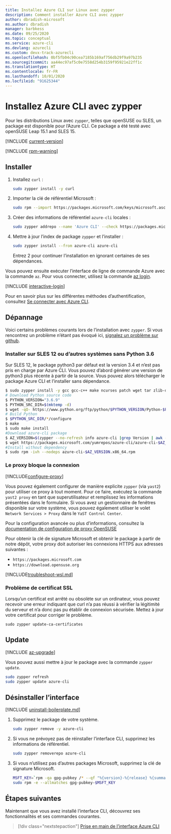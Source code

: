 ```yaml
---
title: Installez Azure CLI sur Linux avec zypper
description: Comment installer Azure CLI avec zypper
author: dbradish-microsoft
ms.author: dbradish
manager: barbkess
ms.date: 09/25/2020
ms.topic: conceptual
ms.service: azure-cli
ms.devlang: azurecli
ms.custom: devx-track-azurecli
ms.openlocfilehash: 0bf5fb04c90cea7185b169af756db29f9a97b235
ms.sourcegitcommit: aa44ec97af5c0e7558d254b3159f95921e22ff1c
ms.translationtype: HT
ms.contentlocale: fr-FR
ms.lasthandoff: 10/01/2020
ms.locfileid: "91625344"
---
```

# <a name="install-azure-cli-with-zypper"></a>Installez Azure CLI avec zypper

Pour les distributions Linux avec `zypper`, telles que openSUSE ou SLES, un package est disponible pour l’Azure CLI. Ce package a été testé avec openSUSE Leap 15.1 and SLES 15.

[!INCLUDE [current-version](includes/current-version.md)]

[!INCLUDE [rpm-warning](includes/rpm-warning.md)]

## <a name="install"></a>Installer

1. Installez `curl` :

   ```bash
   sudo zypper install -y curl
   ```

2. Importer la clé de référentiel Microsoft :

   ```bash
   sudo rpm --import https://packages.microsoft.com/keys/microsoft.asc
   ```

3. Créer des informations de référentiel `azure-cli` locales :

   ```bash
   sudo zypper addrepo --name 'Azure CLI' --check https://packages.microsoft.com/yumrepos/azure-cli azure-cli
   ```

4. Mettre à jour l’index de package `zypper` et l’installer :

   ```bash
   sudo zypper install --from azure-cli azure-cli
   ```
   Entrez 2 pour continuer l’installation en ignorant certaines de ses dépendances.

Vous pouvez ensuite exécuter l’interface de ligne de commande Azure avec la commande `az`. Pour vous connecter, utilisez la commande [az login](/cli/azure/reference-index#az-login).

[!INCLUDE [interactive-login](includes/interactive-login.md)]

Pour en savoir plus sur les différentes méthodes d’authentification, consultez [Se connecter avec Azure CLI](authenticate-azure-cli.md).

## <a name="troubleshooting"></a>Dépannage

Voici certains problèmes courants lors de l’installation avec `zypper`. Si vous rencontrez un problème n’étant pas évoqué ici, [signalez un problème sur github](https://github.com/Azure/azure-cli/issues).

### <a name="install-on-sles-12-or-other-systems-without-python-36"></a>Installer sur SLES 12 ou d’autres systèmes sans Python 3.6

Sur SLES 12, le package python3 par défaut est la version 3.4 et n’est pas pris en charge par Azure CLI. Vous pouvez d’abord générer une version de python3 plus récente à partir de la source. Vous pouvez alors télécharger le package Azure CLI et l’installer sans dépendance.
```bash
$ sudo zypper install -y gcc gcc-c++ make ncurses patch wget tar zlib-devel zlib openssl-devel
# Download Python source code
$ PYTHON_VERSION="3.6.9"
$ PYTHON_SRC_DIR=$(mktemp -d)
$ wget -qO- https://www.python.org/ftp/python/$PYTHON_VERSION/Python-$PYTHON_VERSION.tgz | tar -xz -C "$PYTHON_SRC_DIR"
# Build Python
$ $PYTHON_SRC_DIR/*/configure
$ make
$ sudo make install
#Download azure-cli package 
$ AZ_VERSION=$(zypper --no-refresh info azure-cli |grep Version | awk -F': ' '{print $2}' | awk '{$1=$1;print}')
$ wget https://packages.microsoft.com/yumrepos/azure-cli/azure-cli-$AZ_VERSION.x86_64.rpm
#Install without dependency
$ sudo rpm -ivh --nodeps azure-cli-$AZ_VERSION.x86_64.rpm
```

### <a name="proxy-blocks-connection"></a>Le proxy bloque la connexion

[!INCLUDE[configure-proxy](includes/configure-proxy.md)]

Vous pouvez également configurer de manière explicite `zypper` (via `yast2`) pour utiliser ce proxy à tout moment. Pour ce faire, exécutez la commande `yast2 proxy` en tant que superutilisateur et remplissez les informations présentées dans le formulaire. Si vous avez un gestionnaire de fenêtres disponible sur votre système, vous pouvez également utiliser le volet `Network Services > Proxy` dans le `YaST Control Center`.

Pour la configuration avancée ou plus d’informations, consultez la [documentation de configuration de proxy OpenSUSE](https://www.suse.com/documentation/slms1/book_slms/data/sec_wy_config_updates_proxy.html)

Pour obtenir la clé de signature Microsoft et obtenir le package à partir de notre dépôt, votre proxy doit autoriser les connexions HTTPS aux adresses suivantes :

* `https://packages.microsoft.com`
* `https://download.opensuse.org`

[!INCLUDE[troubleshoot-wsl.md](includes/troubleshoot-wsl.md)]

### <a name="ssl-certificate-problem"></a>Problème de certificat SSL

Lorsqu’un certificat est arrêté ou obsolète sur un ordinateur, vous pouvez recevoir une erreur indiquant que curl n’a pas réussi à vérifier la légitimité du serveur et n’a donc pas pu établir de connexion sécurisée.  Mettez à jour votre certificat pour corriger le problème.  

```bach
sudo zypper update-ca-certificates
```

## <a name="update"></a>Update

[!INCLUDE [az-upgrade](includes/az-upgrade.md)]

Vous pouvez aussi mettre à jour le package avec la commande `zypper update`.

```bash
sudo zypper refresh
sudo zypper update azure-cli
```

## <a name="uninstall"></a>Désinstaller l’interface

[!INCLUDE [uninstall-boilerplate.md](includes/uninstall-boilerplate.md)]

1. Supprimez le package de votre système.

    ```bash
    sudo zypper remove -y azure-cli
    ```

2. Si vous ne prévoyez pas de réinstaller l’interface CLI, supprimez les informations de référentiel.

   ```bash
   sudo zypper removerepo azure-cli
   ```

3. Si vous n’utilisez pas d’autres packages Microsoft, supprimez la clé de signature Microsoft.

   ```bash
   MSFT_KEY=`rpm -qa gpg-pubkey /* --qf "%{version}-%{release} %{summary}\n" | grep Microsoft | awk '{print $1}'`
   sudo rpm -e --allmatches gpg-pubkey-$MSFT_KEY
   ```

## <a name="next-steps"></a>Étapes suivantes

Maintenant que vous avez installé l’interface CLI, découvrez ses fonctionnalités et ses commandes courantes.

> [!div class="nextstepaction"]
> [Prise en main de l’interface Azure CLI](get-started-with-azure-cli.md)